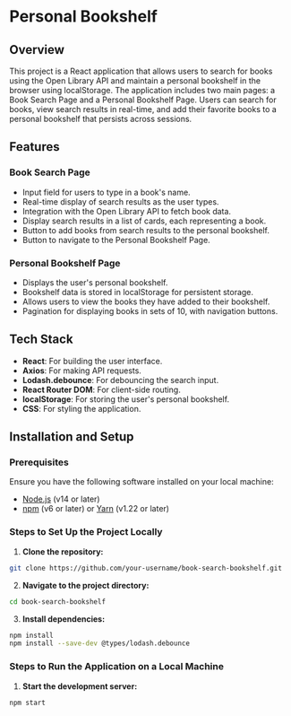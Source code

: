 # Personal Bookshelf

## Overview

This project is a React application that allows users to search for books using the Open Library API and maintain a personal bookshelf in the browser using localStorage. The application includes two main pages: a Book Search Page and a Personal Bookshelf Page. Users can search for books, view search results in real-time, and add their favorite books to a personal bookshelf that persists across sessions.

## Features

### Book Search Page

- Input field for users to type in a book's name.
- Real-time display of search results as the user types.
- Integration with the Open Library API to fetch book data.
- Display search results in a list of cards, each representing a book.
- Button to add books from search results to the personal bookshelf.
- Button to navigate to the Personal Bookshelf Page.

### Personal Bookshelf Page

- Displays the user's personal bookshelf.
- Bookshelf data is stored in localStorage for persistent storage.
- Allows users to view the books they have added to their bookshelf.
- Pagination for displaying books in sets of 10, with navigation buttons.

## Tech Stack

- **React**: For building the user interface.
- **Axios**: For making API requests.
- **Lodash.debounce**: For debouncing the search input.
- **React Router DOM**: For client-side routing.
- **localStorage**: For storing the user's personal bookshelf.
- **CSS**: For styling the application.

## Installation and Setup

### Prerequisites

Ensure you have the following software installed on your local machine:

- [Node.js](https://nodejs.org/) (v14 or later)
- [npm](https://www.npmjs.com/) (v6 or later) or [Yarn](https://yarnpkg.com/) (v1.22 or later)

### Steps to Set Up the Project Locally

1. **Clone the repository:**

```sh
git clone https://github.com/your-username/book-search-bookshelf.git

```
2. **Navigate to the project directory:**

```sh
cd book-search-bookshelf
```
3. **Install dependencies:**

```sh
npm install
npm install --save-dev @types/lodash.debounce
```
### Steps to Run the Application on a Local Machine

1. **Start the development server:**

```sh
npm start
```


